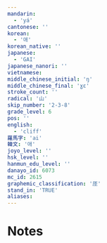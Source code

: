 ```yaml
---
mandarin:
  - 'yá'
cantonese: ''
korean:
  - '애'
korean_native: ''
japanese:
  - 'GAI'
japanese_nanori: ''
vietnamese:
middle_chinese_initial: 'ŋ'
middle_chinese_final: 'ɣɛ'
stroke_count: ''
radical: '山'
skip_number: '2-3-8'
grade_level: 6
pos: ''
english:
  - 'cliff'
羅馬字: 'ai'
韓文: '애'
joyo_level: ''
hsk_level: ''
hanmun_edu_level: ''
danayo_id: 6073
mc_id: 2615
graphemic_classification: '厓'
stand_in: 'TRUE'
aliases:
---
```


# Notes
